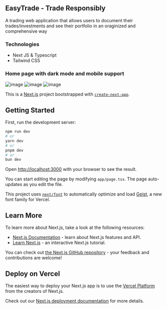 ## EasyTrade - Trade Responsibly
A trading web application that allows users to document their trades/investments and see their portfolio in an oraginized and comprehensive way 
### Technologies
* Next JS & Typescript
* Tailwind CSS
  
### Home page with dark mode and mobile support
![image](https://github.com/user-attachments/assets/0b5a3bc8-a741-4c7b-9142-7f4339808367)
![image](https://github.com/user-attachments/assets/9eeb9f7b-500d-4dac-aab5-2ee3996981dd)
![image](https://github.com/user-attachments/assets/ca79d500-b1af-474b-9cf6-1e20164e55e4)


This is a [Next.js](https://nextjs.org) project bootstrapped with [`create-next-app`](https://nextjs.org/docs/app/api-reference/cli/create-next-app).

## Getting Started

First, run the development server:

```bash
npm run dev
# or
yarn dev
# or
pnpm dev
# or
bun dev
```

Open [http://localhost:3000](http://localhost:3000) with your browser to see the result.

You can start editing the page by modifying `app/page.tsx`. The page auto-updates as you edit the file.

This project uses [`next/font`](https://nextjs.org/docs/app/building-your-application/optimizing/fonts) to automatically optimize and load [Geist](https://vercel.com/font), a new font family for Vercel.

## Learn More

To learn more about Next.js, take a look at the following resources:

- [Next.js Documentation](https://nextjs.org/docs) - learn about Next.js features and API.
- [Learn Next.js](https://nextjs.org/learn) - an interactive Next.js tutorial.

You can check out [the Next.js GitHub repository](https://github.com/vercel/next.js) - your feedback and contributions are welcome!

## Deploy on Vercel

The easiest way to deploy your Next.js app is to use the [Vercel Platform](https://vercel.com/new?utm_medium=default-template&filter=next.js&utm_source=create-next-app&utm_campaign=create-next-app-readme) from the creators of Next.js.

Check out our [Next.js deployment documentation](https://nextjs.org/docs/app/building-your-application/deploying) for more details.
